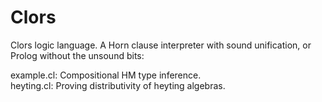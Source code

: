 Clors
=====

Clors logic language. A Horn clause interpreter with sound unification, or Prolog without the unsound bits:

example.cl: Compositional HM type inference.<br/>
heyting.cl: Proving distributivity of heyting algebras.
